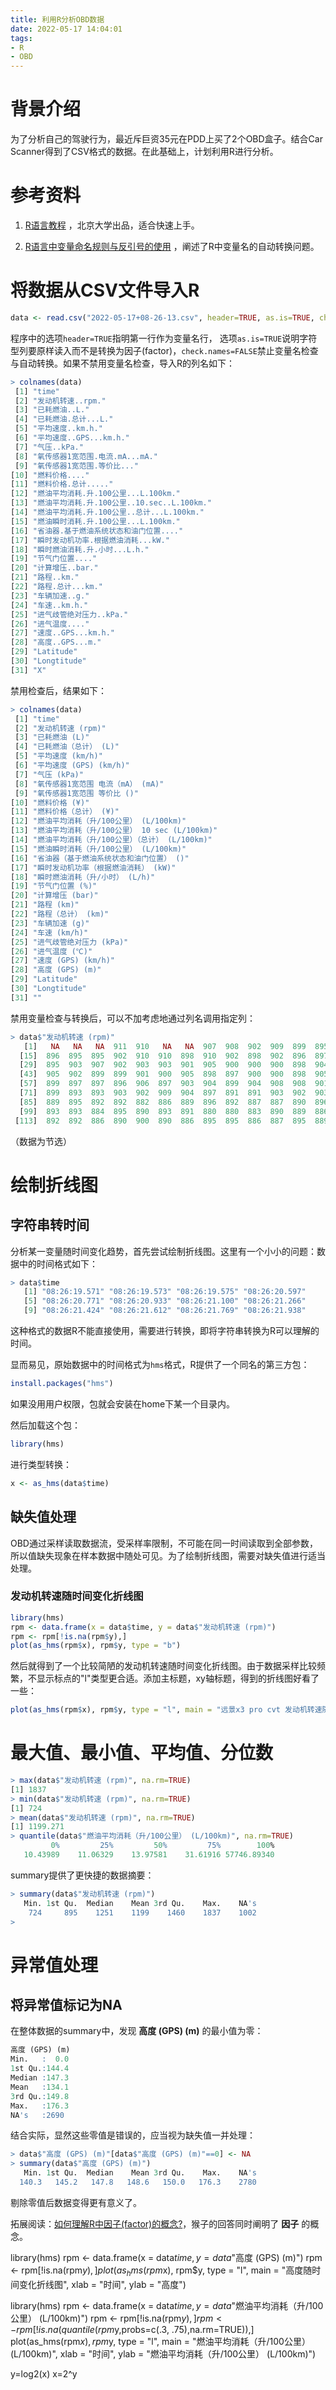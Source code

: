 ```yaml
---
title: 利用R分析OBD数据
date: 2022-05-17 14:04:01
tags:
- R
- OBD
---
```

# 背景介绍
为了分析自己的驾驶行为，最近斥巨资35元在PDD上买了2个OBD盒子。结合Car Scanner得到了CSV格式的数据。在此基础上，计划利用R进行分析。

# 参考资料
1. [R语言教程](https://www.math.pku.edu.cn/teachers/lidf/docs/Rbook/html/_Rbook/index.html) ，北京大学出品，适合快速上手。

2. [R语言中变量命名规则与反引号的使用](https://blog.csdn.net/Megajojo/article/details/81629450) ，阐述了R中变量名的自动转换问题。

# 将数据从CSV文件导入R

```R
data <- read.csv("2022-05-17+08-26-13.csv", header=TRUE, as.is=TRUE, check.names=FALSE)
```

程序中的选项`header=TRUE`指明第一行作为变量名行， 选项`as.is=TRUE`说明字符型列要原样读入而不是转换为因子(factor)，`check.names=FALSE`禁止变量名检查与自动转换。如果不禁用变量名检查，导入R的列名如下：

```R
> colnames(data)
 [1] "time"                                     
 [2] "发动机转速..rpm."                         
 [3] "已耗燃油..L."                             
 [4] "已耗燃油.总计...L."                       
 [5] "平均速度..km.h."                          
 [6] "平均速度..GPS...km.h."                    
 [7] "气压..kPa."                               
 [8] "氧传感器1宽范围.电流.mA...mA."            
 [9] "氧传感器1宽范围.等价比..."                
[10] "燃料价格...."                             
[11] "燃料价格.总计....."                       
[12] "燃油平均消耗.升.100公里...L.100km."       
[13] "燃油平均消耗.升.100公里..10.sec..L.100km."
[14] "燃油平均消耗.升.100公里..总计...L.100km." 
[15] "燃油瞬时消耗.升.100公里...L.100km."       
[16] "省油器.基于燃油系统状态和油门位置...."    
[17] "瞬时发动机功率.根据燃油消耗...kW."        
[18] "瞬时燃油消耗.升.小时...L.h."              
[19] "节气门位置...."                           
[20] "计算增压..bar."                           
[21] "路程..km."                                
[22] "路程.总计...km."                          
[23] "车辆加速..g."                             
[24] "车速..km.h."                              
[25] "进气歧管绝对压力..kPa."                   
[26] "进气温度...."                             
[27] "速度..GPS...km.h."                        
[28] "高度..GPS...m."                           
[29] "Latitude"                                 
[30] "Longtitude"                               
[31] "X"                                        
```

禁用检查后，结果如下：
```R
> colnames(data)
 [1] "time"                                        
 [2] "发动机转速 (rpm)"                            
 [3] "已耗燃油 (L)"                                
 [4] "已耗燃油（总计） (L)"                        
 [5] "平均速度 (km/h)"                             
 [6] "平均速度 (GPS) (km/h)"                       
 [7] "气压 (kPa)"                                  
 [8] "氧传感器1宽范围 电流（mA） (mA)"             
 [9] "氧传感器1宽范围 等价比 ()"                   
[10] "燃料价格 (¥)"                                
[11] "燃料价格（总计） (¥)"                        
[12] "燃油平均消耗（升/100公里） (L/100km)"        
[13] "燃油平均消耗（升/100公里） 10 sec (L/100km)" 
[14] "燃油平均消耗（升/100公里）（总计） (L/100km)"
[15] "燃油瞬时消耗（升/100公里） (L/100km)"        
[16] "省油器（基于燃油系统状态和油门位置） ()"     
[17] "瞬时发动机功率（根据燃油消耗） (kW)"         
[18] "瞬时燃油消耗（升/小时） (L/h)"               
[19] "节气门位置 (%)"                              
[20] "计算增压 (bar)"                              
[21] "路程 (km)"                                   
[22] "路程（总计） (km)"                           
[23] "车辆加速 (g)"                                
[24] "车速 (km/h)"                                 
[25] "进气歧管绝对压力 (kPa)"                      
[26] "进气温度 (℃)"                               
[27] "速度 (GPS) (km/h)"                           
[28] "高度 (GPS) (m)"                              
[29] "Latitude"                                    
[30] "Longtitude"                                  
[31] ""  
```

禁用变量检查与转换后，可以不加考虑地通过列名调用指定列：

```R
> data$"发动机转速 (rpm)"
   [1]   NA   NA   NA  911  910   NA   NA  907  908  902  909  899  895  895
  [15]  896  895  895  902  910  910  898  910  902  898  902  896  897  897
  [29]  895  903  907  902  903  903  901  905  900  900  900  898  904  905
  [43]  905  902  899  899  901  900  905  898  897  900  900  898  905  902
  [57]  899  897  897  896  906  897  903  904  899  904  908  908  901  898
  [71]  899  893  893  903  902  909  904  897  891  891  903  902  903  892
  [85]  889  895  892  892  882  886  889  896  892  887  887  890  896  893
  [99]  893  893  884  895  890  893  891  880  880  883  890  889  886  889
 [113]  892  892  886  890  900  890  886  895  895  886  887  895  889  891
```
（数据为节选）

# 绘制折线图
## 字符串转时间
分析某一变量随时间变化趋势，首先尝试绘制折线图。这里有一个小小的问题：数据中的时间格式如下：

```R
> data$time
   [1] "08:26:19.571" "08:26:19.573" "08:26:19.575" "08:26:20.597"
   [5] "08:26:20.771" "08:26:20.933" "08:26:21.100" "08:26:21.266"
   [9] "08:26:21.424" "08:26:21.612" "08:26:21.769" "08:26:21.938"
```

这种格式的数据R不能直接使用，需要进行转换，即将字符串转换为R可以理解的时间。

显而易见，原始数据中的时间格式为`hms`格式，R提供了一个同名的第三方包：

```R
install.packages("hms")
```

如果没用用户权限，包就会安装在home下某一个目录内。

然后加载这个包：

```R
library(hms)
```

进行类型转换：

```R
x <- as_hms(data$time)
```
## 缺失值处理
OBD通过采样读取数据流，受采样率限制，不可能在同一时间读取到全部参数，所以值缺失现象在样本数据中随处可见。为了绘制折线图，需要对缺失值进行适当处理。

### 发动机转速随时间变化折线图
```R
library(hms)
rpm <- data.frame(x = data$time, y = data$"发动机转速 (rpm)")
rpm <- rpm[!is.na(rpm$y),]
plot(as_hms(rpm$x), rpm$y, type = "b")
```
然后就得到了一个比较简陋的发动机转速随时间变化折线图。由于数据采样比较频繁，不显示标点的"l"类型更合适。添加主标题，xy轴标题，得到的折线图好看了一些：
```R
plot(as_hms(rpm$x), rpm$y, type = "l", main = "远景x3 pro cvt 发动机转速随时间变化折线图", xlab = "时间", ylab = "发动机转速(rpm)")
```
# 最大值、最小值、平均值、分位数
```R
> max(data$"发动机转速 (rpm)", na.rm=TRUE)
[1] 1837
> min(data$"发动机转速 (rpm)", na.rm=TRUE)
[1] 724
> mean(data$"发动机转速 (rpm)", na.rm=TRUE)
[1] 1199.271
> quantile(data$"燃油平均消耗（升/100公里） (L/100km)", na.rm=TRUE)
         0%         25%         50%         75%        100% 
   10.43989    11.06329    13.97581    31.61916 57746.89340 
```
summary提供了更快捷的数据摘要：
```R
> summary(data$"发动机转速 (rpm)")
   Min. 1st Qu.  Median    Mean 3rd Qu.    Max.    NA's 
    724     895    1251    1199    1460    1837    1002 
> 
```
# 异常值处理
## 将异常值标记为NA
在整体数据的summary中，发现 **高度 (GPS) (m)** 的最小值为零：
```R
高度 (GPS) (m)
Min.   :  0.0
1st Qu.:144.4
Median :147.3
Mean   :134.1
3rd Qu.:149.8
Max.   :176.3
NA's   :2690 
```
结合实际，显然这些零值是错误的，应当视为缺失值一并处理：
```R
> data$"高度 (GPS) (m)"[data$"高度 (GPS) (m)"==0] <- NA
> summary(data$"高度 (GPS) (m)")
   Min. 1st Qu.  Median    Mean 3rd Qu.    Max.    NA's 
  140.3   145.2   147.8   148.6   150.0   176.3    2780
```
剔除零值后数据变得更有意义了。

拓展阅读：[如何理解R中因子(factor)的概念?](https://www.zhihu.com/question/48472404)，猴子的回答同时阐明了 **因子** 的概念。


library(hms)
rpm <- data.frame(x = data$time, y = data$"高度 (GPS) (m)")
rpm <- rpm[!is.na(rpm$y),]
plot(as_hms(rpm$x), rpm$y, type = "l", main = "高度随时间变化折线图", xlab = "时间", ylab = "高度")


library(hms)
rpm <- data.frame(x = data$time, y = data$"燃油平均消耗（升/100公里） (L/100km)")
rpm <- rpm[!is.na(rpm$y),]
rpm <- rpm[!is.na(quantile(rpm$y,probs=c(.3, .75),na.rm=TRUE)),]
plot(as_hms(rpm$x), rpm$y, type = "l", main = "燃油平均消耗（升/100公里） (L/100km)", xlab = "时间", ylab = "燃油平均消耗（升/100公里） (L/100km)")

y=log2(x)
x=2^y